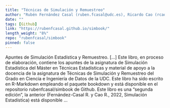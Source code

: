 ```yaml
---
title: "Técnicas de Simulación y Remuestreo"
author: "Rubén Fernández Casal (ruben.fcasal@udc.es), Ricardo Cao (rcao@udc.es), Julián Costa (julian.costa@udc.es)"
date: ""
tags: [Github]
link: "https://rubenfcasal.github.io/simbook/"
length_weight: "8%"
repo: "rubenfcasal/simbook"
pinned: false
---
```


Apuntes de Simulación Estadística y Remuestreo. [...] Este libro, en proceso de elaboración, contiene los apuntes de la asignatura de Simulación Estadística del Máster en Técnicas Estadísticas y material de apoyo a la docencia de la asignatura de Técnicas de Simulación y Remuestreo del Grado en Ciencia e Ingeniería de Datos de la UDC. Este libro ha sido escrito en R-Markdown empleando el paquete bookdown y está disponible en el repositorio rubenfcasal/simbook de Github.
Este libro es una “segunda edición”, la anterior (Fernández-Casal R. y Cao R., 2022, Simulación Estadística) está disponible ...
